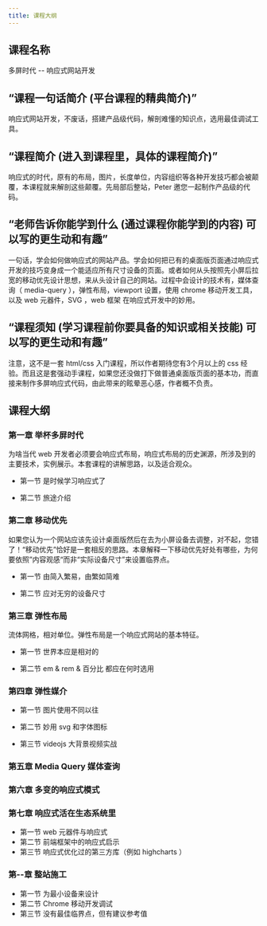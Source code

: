 ```yaml
---
title: 课程大纲
---
```



## 课程名称

多屏时代 -- 响应式网站开发

## “课程一句话简介 (平台课程的精典简介)”

响应式网站开发，不废话，搭建产品级代码，解剖难懂的知识点，选用最佳调试工具。

## “课程简介 (进入到课程里，具体的课程简介)”

响应式的时代，原有的布局，图片，长度单位，内容组织等各种开发技巧都会被颠覆，本课程就来解剖这些颠覆。先局部后整站，Peter 邀您一起制作产品级的代码。

<!-- 课程简介的第一目的是新引入，不要在这里扯一些作者认为最重要的核心知识点，因为最核心的知识也可能试用户根本就不知道的，说一些大家不知道的内容，还不如，抓住一个新引入的点，语出惊人，注意不求全，不求准，但求趣味 -->

## “老师告诉你能学到什么 (通过课程你能学到的内容) 可以写的更生动和有趣”

一句话，学会如何做响应式的网站产品。学会如何把已有的桌面版页面通过响应式开发的技巧变身成一个能适应所有尺寸设备的页面。或者如何从头按照先小屏后拉宽的移动优先设计思想，来从头设计自己的网站。过程中会设计的技术有，媒体查询（ media-query ），弹性布局，viewport 设置，使用 chrome 移动开发工具，以及 web 元器件，SVG ，web 框架 在响应式开发中的妙用。

## “课程须知 (学习课程前你要具备的知识或相关技能) 可以写的更生动和有趣”

注意，这不是一套 html/css 入门课程，所以作者期待您有3个月以上的 css 经验。而且这是套强动手课程，如果您还没做打下做普通桌面版页面的基本功，而直接来制作多屏响应式代码，由此带来的眩晕恶心感，作者概不负责。

<!-- 基本上 google treehouse 以及 css-tricks 上的优秀内容都不要放过 -->

## 课程大纲

### 第一章 举杯多屏时代

为啥当代 web 开发者必须要会响应式布局，响应式布局的历史渊源，所涉及到的主要技术，实例展示。本套课程的讲解思路，以及适合观众。

- 第一节 是时候学习响应式了

- 第二节 旅途介绍

### 第二章 移动优先

如果您认为一个网站应该先设计桌面版然后在去为小屏设备去调整，对不起，您错了！“移动优先”恰好是一套相反的思路。本章解释一下移动优先好处有哪些，为何要依照”内容观感“而非“实际设备尺寸”来设置临界点。

- 第一节 由简入繁易，由繁如简难

- 第二节 应对无穷的设备尺寸

### 第三章 弹性布局

流体网格，相对单位。弹性布局是一个响应式网站的基本特征。

- 第一节 世界本应是相对的

- 第二节 em & rem & 百分比 都应在何时选用

### 第四章 弹性媒介

- 第一节 图片使用不同以往

- 第二节 妙用 svg 和字体图标

- 第三节 videojs 大背景视频实战

<!-- 制作类似于 newrelic thinkful airbnb 首页那样的背景视频 -->

### 第五章 Media Query 媒体查询

### 第六章 多变的响应式模式

### 第七章 响应式活在生态系统里

- 第一节 web 元器件与响应式
- 第二节 前端框架中的响应式启示
- 第三节 响应式优化过的第三方库（例如 highcharts ）

### 第--章 整站施工

- 第一节 为最小设备来设计
- 第二节 Chrome 移动开发调试
- 第三节 没有最佳临界点，但有建议参考值



